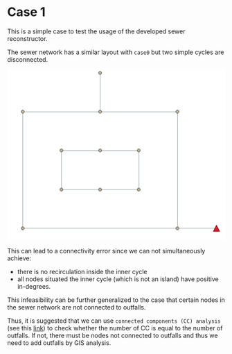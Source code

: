 # Case 1

This is a simple case to test the usage of the developed sewer reconstructor.

The sewer network has a similar layout with `case0` but two simple cycles are disconnected.

![case1](snapshot.PNG "case1")

This can lead to a connectivity error since we can not simultaneously achieve:

- there is no recirculation inside the inner cycle
- all nodes situated the inner cycle (which is not an island) have positive in-degrees. 

This infeasibility can be further generalized to the case that certain nodes in the sewer network are not connected to outfalls.

Thus, it is suggested that we can use `connected components (CC) analysis` (see this [link](https://networkx.org/documentation/stable/reference/algorithms/generated/networkx.algorithms.components.connected_components.html)) to check whether the number of CC is equal to the number of outfalls.
If not, there must be nodes not connected to outfalls and thus we need to add outfalls by GIS analysis.